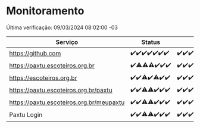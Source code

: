 # Monitoramento

Última verificação: 09/03/2024 08:02:00 -03

|Serviço|Status|Últimas 24h|
|---|---|---|
|https://github.com|<span title="2024-03-02: OK=24">✔️</span><span title="2024-03-03: OK=24">✔️</span><span title="2024-03-04: OK=22">✔️</span><span title="2024-03-05: OK=24">✔️</span><span title="2024-03-06: OK=24">✔️</span><span title="2024-03-07: OK=24">✔️</span><span title="2024-03-08: OK=11">✔️</span>|<span title="08/03/2024 08:03:00 -03 : 200">✔️</span><span title="08/03/2024 09:10:00 -03 : 200">✔️</span><span title="08/03/2024 10:04:00 -03 : 200">✔️</span><span title="08/03/2024 11:06:00 -03 : 200">✔️</span><span title="08/03/2024 12:07:00 -03 : 200">✔️</span><span title="08/03/2024 13:07:00 -03 : 200">✔️</span><span title="08/03/2024 14:04:00 -03 : 200">✔️</span><span title="08/03/2024 15:08:00 -03 : 200">✔️</span><span title="08/03/2024 16:03:00 -03 : 200">✔️</span><span title="08/03/2024 17:06:00 -03 : 200">✔️</span><span title="08/03/2024 18:06:00 -03 : 200">✔️</span><span title="08/03/2024 19:07:00 -03 : 200">✔️</span><span title="08/03/2024 20:07:00 -03 : 200">✔️</span><span title="08/03/2024 21:28:00 -03 : 200">✔️</span><span title="08/03/2024 22:34:00 -03 : 200">✔️</span><span title="08/03/2024 23:09:00 -03 : 200">✔️</span><span title="09/03/2024 00:09:00 -03 : 200">✔️</span><span title="09/03/2024 01:07:00 -03 : 200">✔️</span><span title="09/03/2024 02:07:00 -03 : 200">✔️</span><span title="09/03/2024 03:09:00 -03 : 200">✔️</span><span title="09/03/2024 04:03:00 -03 : 200">✔️</span><span title="09/03/2024 05:07:00 -03 : 200">✔️</span><span title="09/03/2024 06:06:00 -03 : 200">✔️</span><span title="09/03/2024 07:04:00 -03 : 200">✔️</span><span title="09/03/2024 08:02:00 -03 : 200">✔️</span>|
|https://paxtu.escoteiros.org.br|<span title="2024-03-02: OK=24">✔️</span><span title="2024-03-03: OK=23, Falhas=1">⚠️</span><span title="2024-03-04: OK=21, Falhas=1">⚠️</span><span title="2024-03-05: OK=23, Falhas=1">⚠️</span><span title="2024-03-06: OK=24">✔️</span><span title="2024-03-07: OK=24">✔️</span><span title="2024-03-08: OK=11">✔️</span>|<span title="08/03/2024 08:03:00 -03 : 200">✔️</span><span title="08/03/2024 09:10:00 -03 : 200">✔️</span><span title="08/03/2024 10:04:00 -03 : 200">✔️</span><span title="08/03/2024 11:06:00 -03 : 200">✔️</span><span title="08/03/2024 12:07:00 -03 : 200">✔️</span><span title="08/03/2024 13:07:00 -03 : 200">✔️</span><span title="08/03/2024 14:04:00 -03 : 200">✔️</span><span title="08/03/2024 15:08:00 -03 : 200">✔️</span><span title="08/03/2024 16:03:00 -03 : 200">✔️</span><span title="08/03/2024 17:06:00 -03 : 200">✔️</span><span title="08/03/2024 18:06:00 -03 : 502">❌</span><span title="08/03/2024 19:07:00 -03 : 200">✔️</span><span title="08/03/2024 20:07:00 -03 : 200">✔️</span><span title="08/03/2024 21:28:00 -03 : 200">✔️</span><span title="08/03/2024 22:34:00 -03 : 200">✔️</span><span title="08/03/2024 23:09:00 -03 : 200">✔️</span><span title="09/03/2024 00:09:00 -03 : 200">✔️</span><span title="09/03/2024 01:07:00 -03 : 200">✔️</span><span title="09/03/2024 02:07:00 -03 : 200">✔️</span><span title="09/03/2024 03:09:00 -03 : 200">✔️</span><span title="09/03/2024 04:03:00 -03 : 200">✔️</span><span title="09/03/2024 05:07:00 -03 : 200">✔️</span><span title="09/03/2024 06:06:00 -03 : 200">✔️</span><span title="09/03/2024 07:04:00 -03 : 200">✔️</span><span title="09/03/2024 08:02:00 -03 : 200">✔️</span>|
|https://escoteiros.org.br|<span title="2024-03-02: OK=24">✔️</span><span title="2024-03-03: OK=24">✔️</span><span title="2024-03-04: OK=21, Falhas=1">⚠️</span><span title="2024-03-05: OK=24">✔️</span><span title="2024-03-06: OK=23, Falhas=1">⚠️</span><span title="2024-03-07: OK=24">✔️</span><span title="2024-03-08: OK=11">✔️</span>|<span title="08/03/2024 08:03:00 -03 : 200">✔️</span><span title="08/03/2024 09:10:00 -03 : 200">✔️</span><span title="08/03/2024 10:04:00 -03 : 200">✔️</span><span title="08/03/2024 11:06:00 -03 : 200">✔️</span><span title="08/03/2024 12:07:00 -03 : 500">❌</span><span title="08/03/2024 13:07:00 -03 : 200">✔️</span><span title="08/03/2024 14:04:00 -03 : 200">✔️</span><span title="08/03/2024 15:08:00 -03 : 200">✔️</span><span title="08/03/2024 16:03:00 -03 : 200">✔️</span><span title="08/03/2024 17:06:00 -03 : 200">✔️</span><span title="08/03/2024 18:06:00 -03 : 200">✔️</span><span title="08/03/2024 19:07:00 -03 : 200">✔️</span><span title="08/03/2024 20:07:00 -03 : 200">✔️</span><span title="08/03/2024 21:28:00 -03 : 200">✔️</span><span title="08/03/2024 22:34:00 -03 : 200">✔️</span><span title="08/03/2024 23:09:00 -03 : 200">✔️</span><span title="09/03/2024 00:09:00 -03 : 200">✔️</span><span title="09/03/2024 01:07:00 -03 : 200">✔️</span><span title="09/03/2024 02:07:00 -03 : 200">✔️</span><span title="09/03/2024 03:09:00 -03 : 200">✔️</span><span title="09/03/2024 04:03:00 -03 : 200">✔️</span><span title="09/03/2024 05:07:00 -03 : 200">✔️</span><span title="09/03/2024 06:06:00 -03 : 200">✔️</span><span title="09/03/2024 07:04:00 -03 : 200">✔️</span><span title="09/03/2024 08:02:00 -03 : 200">✔️</span>|
|https://paxtu.escoteiros.org.br/paxtu|<span title="2024-03-02: OK=24">✔️</span><span title="2024-03-03: OK=24">✔️</span><span title="2024-03-04: OK=19, Falhas=3">⚠️</span><span title="2024-03-05: OK=23, Falhas=1">⚠️</span><span title="2024-03-06: OK=24">✔️</span><span title="2024-03-07: OK=24">✔️</span><span title="2024-03-08: OK=11">✔️</span>|<span title="08/03/2024 08:03:00 -03 : 200">✔️</span><span title="08/03/2024 09:10:00 -03 : 200">✔️</span><span title="08/03/2024 10:04:00 -03 : 200">✔️</span><span title="08/03/2024 11:06:00 -03 : 200">✔️</span><span title="08/03/2024 12:07:00 -03 : 200">✔️</span><span title="08/03/2024 13:07:00 -03 : 200">✔️</span><span title="08/03/2024 14:04:00 -03 : 200">✔️</span><span title="08/03/2024 15:08:00 -03 : 200">✔️</span><span title="08/03/2024 16:03:00 -03 : 200">✔️</span><span title="08/03/2024 17:06:00 -03 : 200">✔️</span><span title="08/03/2024 18:06:00 -03 : 502">❌</span><span title="08/03/2024 19:07:00 -03 : 200">✔️</span><span title="08/03/2024 20:07:00 -03 : 200">✔️</span><span title="08/03/2024 21:28:00 -03 : 200">✔️</span><span title="08/03/2024 22:34:00 -03 : 200">✔️</span><span title="08/03/2024 23:09:00 -03 : 200">✔️</span><span title="09/03/2024 00:09:00 -03 : 200">✔️</span><span title="09/03/2024 01:07:00 -03 : 200">✔️</span><span title="09/03/2024 02:07:00 -03 : 200">✔️</span><span title="09/03/2024 03:09:00 -03 : 200">✔️</span><span title="09/03/2024 04:03:00 -03 : 200">✔️</span><span title="09/03/2024 05:07:00 -03 : 200">✔️</span><span title="09/03/2024 06:06:00 -03 : 200">✔️</span><span title="09/03/2024 07:04:00 -03 : 200">✔️</span><span title="09/03/2024 08:02:00 -03 : 200">✔️</span>|
|https://paxtu.escoteiros.org.br/meupaxtu|<span title="2024-03-02: OK=24">✔️</span><span title="2024-03-03: OK=24">✔️</span><span title="2024-03-04: OK=19, Falhas=3">⚠️</span><span title="2024-03-05: OK=23, Falhas=1">⚠️</span><span title="2024-03-06: OK=24">✔️</span><span title="2024-03-07: OK=24">✔️</span><span title="2024-03-08: OK=11">✔️</span>|<span title="08/03/2024 08:03:00 -03 : 200">✔️</span><span title="08/03/2024 09:10:00 -03 : 200">✔️</span><span title="08/03/2024 10:04:00 -03 : 200">✔️</span><span title="08/03/2024 11:06:00 -03 : 200">✔️</span><span title="08/03/2024 12:07:00 -03 : 200">✔️</span><span title="08/03/2024 13:07:00 -03 : 200">✔️</span><span title="08/03/2024 14:04:00 -03 : 200">✔️</span><span title="08/03/2024 15:08:00 -03 : 200">✔️</span><span title="08/03/2024 16:03:00 -03 : 200">✔️</span><span title="08/03/2024 17:06:00 -03 : 200">✔️</span><span title="08/03/2024 18:06:00 -03 : 502">❌</span><span title="08/03/2024 19:07:00 -03 : 200">✔️</span><span title="08/03/2024 20:07:00 -03 : 200">✔️</span><span title="08/03/2024 21:28:00 -03 : 200">✔️</span><span title="08/03/2024 22:34:00 -03 : 200">✔️</span><span title="08/03/2024 23:09:00 -03 : 200">✔️</span><span title="09/03/2024 00:09:00 -03 : 200">✔️</span><span title="09/03/2024 01:07:00 -03 : 200">✔️</span><span title="09/03/2024 02:07:00 -03 : 200">✔️</span><span title="09/03/2024 03:09:00 -03 : 200">✔️</span><span title="09/03/2024 04:03:00 -03 : 200">✔️</span><span title="09/03/2024 05:07:00 -03 : 200">✔️</span><span title="09/03/2024 06:06:00 -03 : 200">✔️</span><span title="09/03/2024 07:04:00 -03 : 200">✔️</span><span title="09/03/2024 08:02:00 -03 : 200">✔️</span>|
|Paxtu Login|<span title="2024-03-02: OK=24">✔️</span><span title="2024-03-03: OK=24">✔️</span><span title="2024-03-04: OK=19, Falhas=3">⚠️</span><span title="2024-03-05: OK=23, Falhas=1">⚠️</span><span title="2024-03-06: OK=24">✔️</span><span title="2024-03-07: OK=24">✔️</span><span title="2024-03-08: OK=11">✔️</span>|<span title="08/03/2024 08:03:00 -03 : 200">✔️</span><span title="08/03/2024 09:10:00 -03 : 200">✔️</span><span title="08/03/2024 10:04:00 -03 : 200">✔️</span><span title="08/03/2024 11:06:00 -03 : 200">✔️</span><span title="08/03/2024 12:07:00 -03 : 200">✔️</span><span title="08/03/2024 13:07:00 -03 : 200">✔️</span><span title="08/03/2024 14:04:00 -03 : 200">✔️</span><span title="08/03/2024 15:08:00 -03 : 200">✔️</span><span title="08/03/2024 16:03:00 -03 : 200">✔️</span><span title="08/03/2024 17:06:00 -03 : 200">✔️</span><span title="08/03/2024 18:06:00 -03 : 502">❌</span><span title="08/03/2024 19:07:00 -03 : 200">✔️</span><span title="08/03/2024 20:07:00 -03 : 200">✔️</span><span title="08/03/2024 21:28:00 -03 : 200">✔️</span><span title="08/03/2024 22:34:00 -03 : 200">✔️</span><span title="08/03/2024 23:09:00 -03 : 200">✔️</span><span title="09/03/2024 00:09:00 -03 : 200">✔️</span><span title="09/03/2024 01:07:00 -03 : 200">✔️</span><span title="09/03/2024 02:07:00 -03 : 200">✔️</span><span title="09/03/2024 03:09:00 -03 : 200">✔️</span><span title="09/03/2024 04:03:00 -03 : 200">✔️</span><span title="09/03/2024 05:07:00 -03 : 200">✔️</span><span title="09/03/2024 06:06:00 -03 : 200">✔️</span><span title="09/03/2024 07:04:00 -03 : 200">✔️</span><span title="09/03/2024 08:02:00 -03 : 200">✔️</span>|
